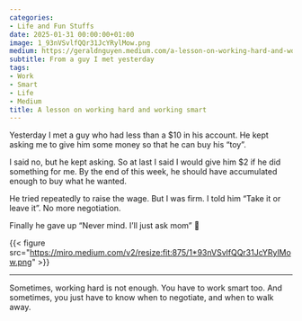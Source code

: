 ```yaml
---
categories:
- Life and Fun Stuffs
date: 2025-01-31 00:00:00+01:00
image: 1_93nVSvlfQQr31JcYRylMow.png
medium: https://geraldnguyen.medium.com/a-lesson-on-working-hard-and-working-smart-62c5d3334b8d
subtitle: From a guy I met yesterday
tags:
- Work
- Smart
- Life
- Medium
title: A lesson on working hard and working smart
---
```

Yesterday I met a guy who had less than a $10 in his account. He kept asking me to give him some money so that he can buy his “toy”.

I said no, but he kept asking. So at last I said I would give him $2 if he did something for me. By the end of this week, he should have accumulated enough to buy what he wanted.

He tried repeatedly to raise the wage. But I was firm. I told him “Take it or leave it”. No more negotiation.

Finally he gave up “Never mind. I’ll just ask mom” 🤣

{{< figure src="https://miro.medium.com/v2/resize:fit:875/1*93nVSvlfQQr31JcYRylMow.png" >}}

---

Sometimes, working hard is not enough. You have to work smart too. And sometimes, you just have to know when to negotiate, and when to walk away.

